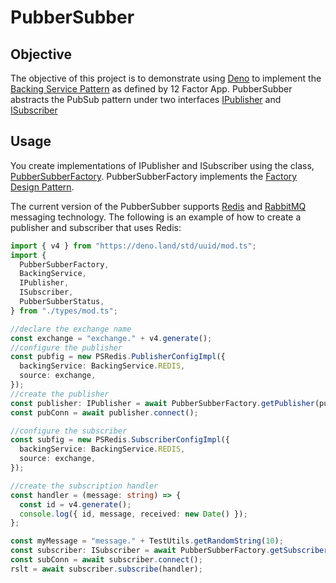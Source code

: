 # PubberSubber

## Objective

The objective of this project is to demonstrate using [Deno](https://www.deno.land) to implement the [Backing Service Pattern](https://12factor.net/backing-services) as defined by 12 Factor App. PubberSubber abstracts the PubSub pattern under two interfaces [IPublisher](./types/pubbersubber.ts) and [ISubscriber](./types/pubbersubber.ts)

## Usage

You create implementations of IPublisher and ISubscriber using the class, [PubberSubberFactory](./types/pubbersubber_factory.ts). PubberSubberFactory implements the [Factory Design Pattern](https://en.wikipedia.org/wiki/Factory_method_pattern).

The current version of the PubberSubber supports [Redis](https://redislabs.com/) and [RabbitMQ](https://www.rabbitmq.com/) messaging technology. The following is an example of how to create a publisher and subscriber that uses Redis:

```typescript
import { v4 } from "https://deno.land/std/uuid/mod.ts";
import {
  PubberSubberFactory,
  BackingService,
  IPublisher,
  ISubscriber,
  PubberSubberStatus,
} from "./types/mod.ts";

//declare the exchange name
const exchange = "exchange." + v4.generate();
//configure the publisher
const pubfig = new PSRedis.PublisherConfigImpl({
  backingService: BackingService.REDIS,
  source: exchange,
});
//create the publisher
const publisher: IPublisher = await PubberSubberFactory.getPublisher(pubfig);
const pubConn = await publisher.connect();

//configure the subscriber
const subfig = new PSRedis.SubscriberConfigImpl({
  backingService: BackingService.REDIS,
  source: exchange,
});

//create the subscription handler
const handler = (message: string) => {
  const id = v4.generate();
  console.log({ id, message, received: new Date() });
};

const myMessage = "message." + TestUtils.getRandomString(10);
const subscriber: ISubscriber = await PubberSubberFactory.getSubscriber(subfig);
const subConn = await subscriber.connect();
rslt = await subscriber.subscribe(handler);
```
